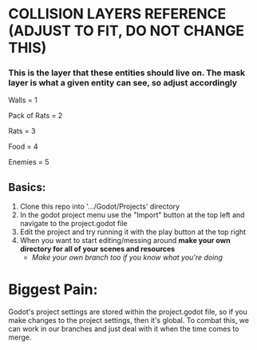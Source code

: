 # COLLISION LAYERS REFERENCE (ADJUST TO FIT, DO NOT CHANGE THIS)
### This is the layer that these entities should live on. The mask layer is what a given entity can see, so adjust accordingly
Walls = 1

Pack of Rats = 2

Rats = 3

Food = 4

Enemies = 5

## Basics:
1. Clone this repo into '.../Godot/Projects' directory
2. In the godot project menu use the "Import" button at the top left and navigate to the project.godot file
3. Edit the project and try running it with the play button at the top right
4. When you want to start editing/messing around **make your own directory for all of your scenes and resources**
	- *Make your own branch too if you know what you're doing*


# Biggest Pain:
Godot's project settings are stored within the project.godot file, so if you make changes to the project settings, then it's global. To combat this, we can work in our branches and just deal with it when the time comes to merge.

